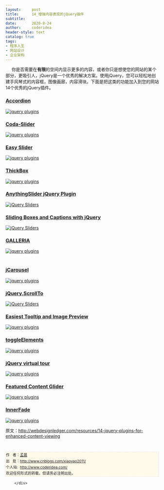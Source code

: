 ```yaml
---
layout:     post
title:      14_增强内容表现的jQuery插件
subtitle:   
date:       2020-8-24
author:     coderidea
header-style: text
catalog: true
tags:
- 程序人生
- 网站设计
- 企业架构
--- 
```

<div class="postBody">
			<div id="cnblogs_post_body" class="blogpost-body"><p><span>     你是否需要在<strong>有限</strong>的空间内显示更多的内容，或者你只是想使您的网站的某个部分，更吸引人，jQuery是一个优秀的解决方案。</span><span>使用jQuery，您可以轻松地创建手风琴式的内容框，图像画廊，内容滑块。</span><span>下面是把这类的功能加入到您的网站14个优秀的jQuery插件。</span></p>
<h3><a href="http://bassistance.de/jquery-plugins/jquery-plugin-accordion/">Accordion</a></h3>
<p><a href="http://bassistance.de/jquery-plugins/jquery-plugin-accordion/"><img src="http://webdesignledger.com/wp-content/uploads/2009/10/jquery_plugins_11.jpg" alt="jquery plugins" /></a></p>
<h3><a href="http://www.ndoherty.biz/tag/coda-slider/">Coda-Slider</a></h3>
<p><a href="http://www.ndoherty.biz/tag/coda-slider/"><img src="http://webdesignledger.com/wp-content/uploads/2009/10/jquery_plugins_1.jpg" alt="jquery plugins" /></a></p>
<h3><a href="http://cssglobe.com/post/4004/easy-slider-15-the-easiest-jquery-plugin-for-sliding">Easy Slider</a></h3>
<p><a href="http://cssglobe.com/post/4004/easy-slider-15-the-easiest-jquery-plugin-for-sliding"><img src="http://webdesignledger.com/wp-content/uploads/2009/10/jquery_plugins_2.jpg" alt="jquery plugins" /></a></p>
<h3><a href="http://jquery.com/demo/thickbox/">ThickBox</a></h3>
<p><a href="http://jquery.com/demo/thickbox/"><img src="http://webdesignledger.com/wp-content/uploads/2009/10/jquery_plugins_3.jpg" alt="jquery plugins" /></a></p>
<h3><a href="http://css-tricks.com/anythingslider-jquery-plugin/">AnythingSlider jQuery Plugin</a></h3>
<p><a href="http://css-tricks.com/anythingslider-jquery-plugin/"><img src="http://webdesignledger.com/wp-content/uploads/2009/08/jquery_sliders_3.jpg" alt="jQuery Sliders" /></a></p>
<h3><a href="http://buildinternet.com/2009/03/sliding-boxes-and-captions-with-jquery/">Sliding Boxes and Captions with jQuery</a></h3>
<p><a href="http://buildinternet.com/2009/03/sliding-boxes-and-captions-with-jquery/"><img src="http://webdesignledger.com/wp-content/uploads/2009/08/jquery_sliders_1.jpg" alt="jQuery Sliders" /></a></p>
<h3><a href="http://devkick.com/lab/galleria/">GALLERIA</a></h3>
<p><a href="http://devkick.com/lab/galleria/"><img src="http://webdesignledger.com/wp-content/uploads/2009/10/jquery_plugins_4.jpg" alt="jquery plugins" /></a></p>
<h3><a href="http://sorgalla.com/jcarousel/"><br />jCarousel</a></h3>
<p><a href="http://sorgalla.com/jcarousel/"><img src="http://webdesignledger.com/wp-content/uploads/2009/10/jquery_plugins_5.jpg" alt="jquery plugins" /></a></p>
<h3><a href="http://flesler.blogspot.com/2007/10/jqueryscrollto.html">jQuery.ScrollTo</a></h3>
<p><a href="http://flesler.blogspot.com/2007/10/jqueryscrollto.html"><img src="http://webdesignledger.com/wp-content/uploads/2009/08/jquery_sliders_7.jpg" alt="jQuery Sliders" /></a></p>
<h3><a href="http://cssglobe.com/post/1695/easiest-tooltip-and-image-preview-using-jquery">Easiest Tooltip and Image Preview</a></h3>
<p><a href="http://cssglobe.com/post/1695/easiest-tooltip-and-image-preview-using-jquery"><img src="http://webdesignledger.com/wp-content/uploads/2009/10/jquery_plugins_6.jpg" alt="jquery plugins" /></a></p>
<h3><a href="http://jquery.andreaseberhard.de/toggleElements/">toggleElements</a></h3>
<p><a href="http://jquery.andreaseberhard.de/toggleElements/"><img src="http://webdesignledger.com/wp-content/uploads/2009/10/jquery_plugins_7.jpg" alt="jquery plugins" /></a></p>
<h3><a href="http://www.openstudio.fr/jQuery-virtual-tour.html?lang=en">jQuery virtual tour</a></h3>
<p><a href="http://www.openstudio.fr/jQuery-virtual-tour.html?lang=en"><img src="http://webdesignledger.com/wp-content/uploads/2009/10/jquery_plugins_8.jpg" alt="jquery plugins" /></a></p>
<h3><a href="http://www.dynamicdrive.com/dynamicindex17/featuredcontentglider.htm">Featured Content Glider</a></h3>
<p><a href="http://www.dynamicdrive.com/dynamicindex17/featuredcontentglider.htm"><img src="http://webdesignledger.com/wp-content/uploads/2009/10/jquery_plugins_9.jpg" alt="jquery plugins" /></a></p>
<h3><a href="http://medienfreunde.com/lab/innerfade/">InnerFade</a></h3>
<p><a href="http://medienfreunde.com/lab/innerfade/"><img src="http://webdesignledger.com/wp-content/uploads/2009/10/jquery_plugins_10.jpg" alt="jquery plugins" /></a></p>
<p><span>原文：<a href="http://webdesignledger.com/resources/14-jquery-plugins-for-enhanced-content-viewing">http://webdesignledger.com/resources/14-jquery-plugins-for-enhanced-content-viewing</a></span></p>


<div id="ckepop"> </div>
<div>
<p id="PSignature" style="line-height:20px;background:#FFFAEA no-repeat 2% 50%;font-size:12px;border:#e0e0e0 1px dashed;">作   者：<a href="http://www.cnblogs.com/xiaoyao2011/">孟晨</a> <br /> 出   处：<a href="http://www.cnblogs.com/xiaoyao2011/">http://www.cnblogs.com/xiaoyao2011/</a> <br />个人站:  <a href="http://www.coderidea.com/">http://www.coderidea.com/</a><br />欢迎任何形式的转载，但请务必注明出处。</p>



</div></div><div id="MySignature"></div>
<div class="clear"></div>
<div id="blog_post_info_block">
<div id="BlogPostCategory"></div>
<div id="EntryTag"></div>
<div id="blog_post_info">
</div>
<div class="clear"></div>
<div id="post_next_prev"></div>
</div>


		</div>